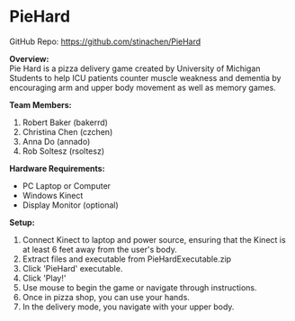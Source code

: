 # PieHard

GitHub Repo: https://github.com/stinachen/PieHard

<b>Overview:</b>
<br>
Pie Hard is a pizza delivery game created by University of Michigan Students to help ICU patients counter muscle weakness and dementia by encouraging arm and upper body movement as well as memory games.

<b>Team Members:</b>
<ol>
  <li>Robert Baker (bakerrd)</li>
  <li>Christina Chen (czchen)</li>
  <li>Anna Do (annado)</li>
  <li>Rob Soltesz (rsoltesz)</li>
</ol>

<b>Hardware Requirements:</b>
<ul>
  <li>PC Laptop or Computer</li>
  <li>Windows Kinect</li>
  <li>Display Monitor (optional)</li>
</ul>

<b>Setup:</b>
<ol>
  <li>Connect Kinect to laptop and power source, ensuring that the Kinect is at least 6 feet away from the user's body.</li>
  <li>Extract files and executable from PieHardExecutable.zip</li>
  <li>Click 'PieHard' executable.</li>
  <li>Click 'Play!'</li>
  <li>Use mouse to begin the game or navigate through instructions.</li>
  <li>Once in pizza shop, you can use your hands.</li>
  <li>In the delivery mode, you navigate with your upper body.</li>
</ol>
